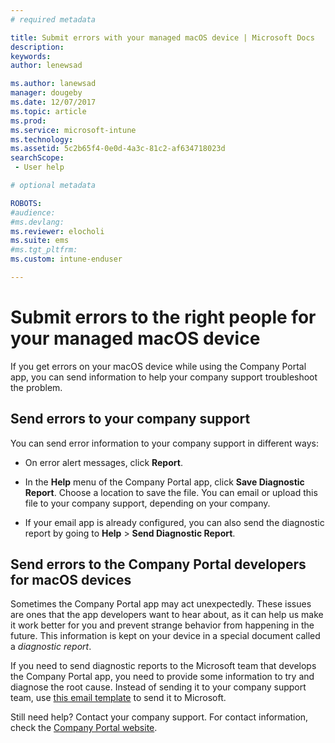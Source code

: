 ```yaml
---
# required metadata

title: Submit errors with your managed macOS device | Microsoft Docs
description:
keywords:
author: lenewsad
ms.author: lanewsad
manager: dougeby
ms.date: 12/07/2017
ms.topic: article
ms.prod:
ms.service: microsoft-intune
ms.technology:
ms.assetid: 5c2b65f4-0e0d-4a3c-81c2-af634718023d
searchScope: - User help

# optional metadata

ROBOTS:  
#audience:
#ms.devlang:
ms.reviewer: elocholi
ms.suite: ems
#ms.tgt_pltfrm:
ms.custom: intune-enduser

---
```


# Submit errors to the right people for your managed macOS device

If you get errors on your macOS device while using the Company Portal app, you can send information to help your company support troubleshoot the problem.

## Send errors to your company support

 You can send error information to your company support in different ways:

-   On error alert messages, click **Report**.

-   In the **Help** menu of the Company Portal app, click **Save Diagnostic Report**. Choose a location to save the file. You can email or upload this file to your company support, depending on your company.

- If your email app is already configured, you can also send the diagnostic report by going to **Help** > **Send Diagnostic Report**.

## Send errors to the Company Portal developers for macOS devices

Sometimes the Company Portal app may act unexpectedly. These issues are ones that the app developers want to hear about, as it can help us make it work better for you and prevent strange behavior from happening in the future. This information is kept on your device in a special document called a _diagnostic report_.

If you need to send diagnostic reports to the Microsoft team that develops the Company Portal app, you need to provide some information to try and diagnose the root cause. Instead of sending it to your company support team, use <a href="mailto:IntuneCPiOSfeedback@microsoft.com?subject=My Company Portal App Closed Unexpectedly&body=Press and hold, then paste your copied Company Portal app logs here.">this email template</a> to send it to Microsoft.

Still need help? Contact your company support. For contact information, check the [Company Portal website](https://portal.manage.microsoft.com#HelpDeskDialog).

